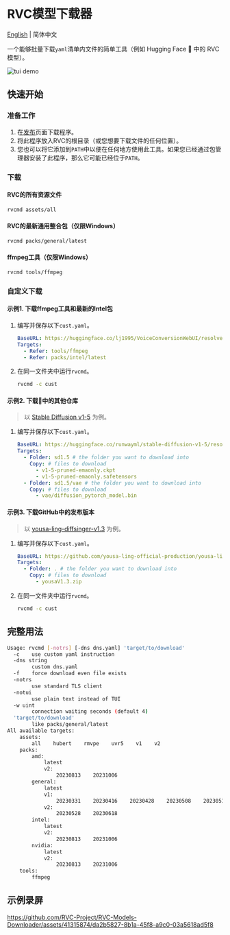 # RVC模型下载器
[English](README.md) | 简体中文

一个能够批量下载`yaml`清单内文件的简单工具（例如 Hugging Face 🤗 中的 RVC 模型）。

![tui demo](https://github.com/RVC-Project/RVC-Models-Downloader/assets/41315874/db577dfb-8a6d-4909-b071-9d36cc77afc6)

## 快速开始
### 准备工作
1. 在[发布](https://github.com/RVC-Project/RVC-Models-Downloader/releases)页面下载程序。
2. 将此程序放入RVC的根目录（或您想要下载文件的任何位置）。
3. 您也可以将它添加到`PATH`中以便在任何地方使用此工具。如果您已经通过包管理器安装了此程序，那么它可能已经位于`PATH`。
### 下载
#### RVC的所有资源文件
```bash
rvcmd assets/all
```
#### RVC的最新通用整合包（仅限Windows）
```bash
rvcmd packs/general/latest
```
#### ffmpeg工具（仅限Windows）
```bash
rvcmd tools/ffmpeg
```
### 自定义下载
#### 示例1. 下载ffmpeg工具和最新的Intel包
1. 编写并保存以下`cust.yaml`。
    ```yaml
    BaseURL: https://huggingface.co/lj1995/VoiceConversionWebUI/resolve/main
    Targets:
      - Refer: tools/ffmpeg
      - Refer: packs/intel/latest
    ```
2. 在同一文件夹中运行`rvcmd`。
    ```bash
    rvcmd -c cust
    ```
#### 示例2. 下载🤗中的其他仓库
> 以 [Stable Diffusion v1-5](https://huggingface.co/runwayml/stable-diffusion-v1-5) 为例。
1. 编写并保存以下`cust.yaml`。
    ```yaml
    BaseURL: https://huggingface.co/runwayml/stable-diffusion-v1-5/resolve/main
    Targets:
      - Folder: sd1.5 # the folder you want to download into
        Copy: # files to download
          - v1-5-pruned-emaonly.ckpt
          - v1-5-pruned-emaonly.safetensors
      - Folder: sd1.5/vae # the folder you want to download into
        Copy: # files to download
          - vae/diffusion_pytorch_model.bin
    ```
#### 示例3. 下载GitHub中的发布版本
> 以 [yousa-ling-diffsinger-v1.3](https://github.com/yousa-ling-official-production/yousa-ling-diffsinger-v1/releases/tag/v1.3) 为例。
1. 编写并保存以下`cust.yaml`。
    ```yaml
    BaseURL: https://github.com/yousa-ling-official-production/yousa-ling-diffsinger-v1/releases/download/v1.3
    Targets:
      - Folder: . # the folder you want to download into
        Copy: # files to download
          - yousaV1.3.zip
    ```
2. 在同一文件夹中运行`rvcmd`。
    ```bash
    rvcmd -c cust
    ```
## 完整用法
```bash
Usage: rvcmd [-notrs] [-dns dns.yaml] 'target/to/download'
  -c    use custom yaml instruction
  -dns string
        custom dns.yaml
  -f    force download even file exists
  -notrs
        use standard TLS client
  -notui
        use plain text instead of TUI
  -w uint
        connection waiting seconds (default 4)
  'target/to/download'
        like packs/general/latest
All available targets:
    assets:
        all    hubert    rmvpe    uvr5    v1    v2
    packs:
        amd:
            latest
            v2:
                20230813    20231006
        general:
            latest
            v1:
                20230331    20230416    20230428    20230508    20230513    20230516    20230717
            v2:
                20230528    20230618
        intel:
            latest
            v2:
                20230813    20231006
        nvidia:
            latest
            v2:
                20230813    20231006
    tools:
        ffmpeg
```

## 示例录屏

https://github.com/RVC-Project/RVC-Models-Downloader/assets/41315874/da2b5827-8b1a-45f8-a9c0-03a5618ad5f8
